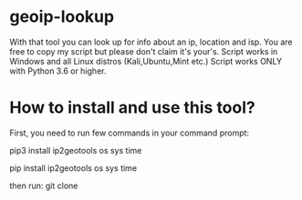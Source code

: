 # geoip-lookup
With that tool you can look up for info about an ip, location and isp.
You are free to copy my script but please don't claim it's your's.
Script works in Windows and all Linux distros (Kali,Ubuntu,Mint etc.)
Script works ONLY with Python 3.6 or higher.

# How to install and use this tool?
First, you need to run few commands in your command prompt:
           
pip3 install ip2geotools os sys time
           
pip install ip2geotools os sys time
           
then run:
git clone
